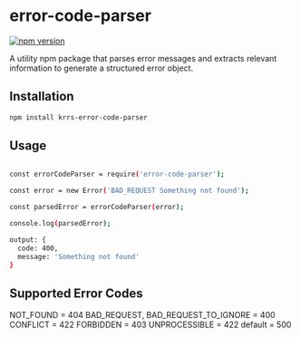 # error-code-parser

[![npm version](https://badge.fury.io/js/error-code-parser.svg)](https://badge.fury.io/js/error-code-parser)

A utility npm package that parses error messages and extracts relevant information to generate a structured error object.


## Installation

```bash
npm install krrs-error-code-parser

```

## Usage

```bash

const errorCodeParser = require('error-code-parser');

const error = new Error('BAD_REQUEST Something not found');

const parsedError = errorCodeParser(error);

console.log(parsedError);

output: {
  code: 400,
  message: 'Something not found'
}
```

## Supported Error Codes
NOT_FOUND = 404
BAD_REQUEST, BAD_REQUEST_TO_IGNORE = 400
CONFLICT = 422
FORBIDDEN = 403
UNPROCESSIBLE = 422
default = 500
